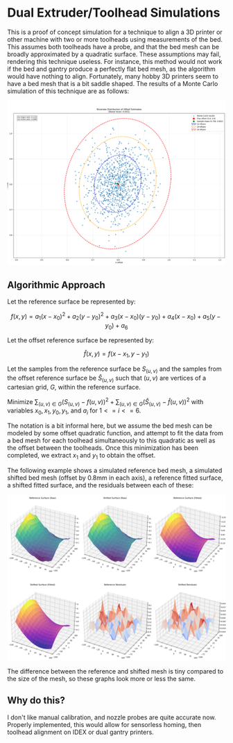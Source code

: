 # Dual Extruder/Toolhead Simulations

This is a proof of concept simulation for a technique to align a 3D printer or other machine with two or more toolheads using measurements of the bed.
This assumes both toolheads have a probe, and that the bed mesh can be broadly approximated by a quadratic surface. These assumptions may fail,
rendering this technique useless. For instance, this method would not work if the bed and gantry produce a perfectly flat bed mesh, as the algorithm
would have nothing to align. Fortunately, many hobby 3D printers seem to have a bed mesh that is a bit saddle shaped. The results of a Monte Carlo
simulation of this technique are as follows:

![offsetestimate.png](assets/Offset_Estimate_Distribution.png)

## Algorithmic Approach

Let the reference surface be represented by:

$$f(x, y) = a_{1} \left( x - x_{0} \right)^2 + a_{2}\left( y - y_{0} \right)^2 + a_{3} \left( x - x_{0} \right) \left( y - y_{0} \right) + a_{4} \left( x - x_{0} \right) + a_{5} \left( y - y_{0} \right) + a_{6}$$

Let the offset reference surface be represented by:

$$\hat{f}(x,y) = f\left( x - x_{1}, y - y_{1} \right)$$

Let the samples from the reference surface be $S_{(u, v)}$ and the samples from the offset reference surface be $\hat{S}_{(u, v)}$ such that $(u, v)$ are vertices of a cartesian grid, $G$, within the reference surface.

Minimize $\sum_{(u, v) \in G} \left(S_{(u, v)} - f(u, v)\right)^2 + \sum_{(u, v) \in G} \left(\hat{S}_{(u, v)} - \hat{f}(u, v)\right)^2$ with variables $x_0, x_1, y_0, y_1,$ and $a_i$ for $1<=i<=6$.

The notation is a bit informal here, but we assume the bed mesh can be modeled by some offset quadratic function, and attempt to fit the data from a bed mesh for each toolhead
simultaneously to this quadratic as well as the offset between the toolheads. Once this minimization has been completed, we extract $x_1$ and $y_1$ to obtain the
offset.

The following example shows a simulated reference bed mesh, a simulated shifted bed mesh (offset by 0.8mm in each axis), a reference fitted surface, a shifted fitted
surface, and the residuals between each of these:

![example.png](assets/Example_Surfaces.png)

The difference between the reference and shifted mesh is tiny compared to the size of the mesh, so these graphs look more or less the same.

## Why do this?

I don't like manual calibration, and nozzle probes are quite accurate now. Properly implemented, this would allow for sensorless homing, then toolhead alignment on
IDEX or dual gantry printers.
